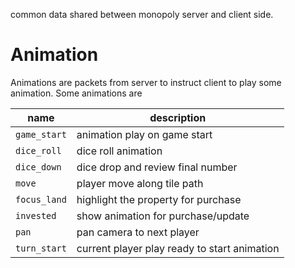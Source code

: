 common data shared between monopoly server and client side.

# Animation

Animations are packets from server to instruct client to play some animation. Some animations are

| name         | description                                  |
| ------------ | -------------------------------------------- |
| `game_start` | animation play on game start                 |
| `dice_roll`  | dice roll animation                          |
| `dice_down`  | dice drop and review final number            |
| `move`       | player move along tile path                  |
| `focus_land` | highlight the property for purchase          |
| `invested`   | show animation for purchase/update           |
| `pan`        | pan camera to next player                    |
| `turn_start` | current player play ready to start animation |
